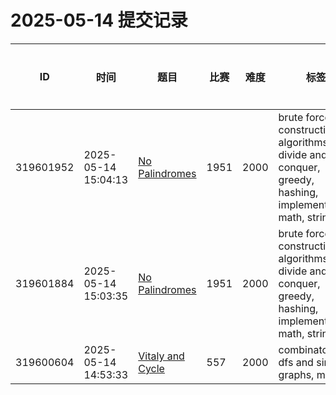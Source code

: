 # 2025-05-14 提交记录

 | ID | 时间 | 题目 | 比赛 | 难度 | 标签 | 结果 | 测试用例 | 运行时间 | 内存消耗 |
 |----|------|-----|-----|------|-----|------|---------|--------|----------|
 | 319601952 | 2025-05-14  15:04:13 | [No Palindromes](https://codeforces.com/problemset/problem/1951/E) | 1951 | 2000 | brute force, constructive algorithms, divide and conquer, greedy, hashing, implementation, math, strings | OK | 56 | 77ms | 100KB |
 | 319601884 | 2025-05-14  15:03:35 | [No Palindromes](https://codeforces.com/problemset/problem/1951/E) | 1951 | 2000 | brute force, constructive algorithms, divide and conquer, greedy, hashing, implementation, math, strings | COMPILATION_ERROR | 0 | 0ms | 0KB |
 | 319600604 | 2025-05-14  14:53:33 | [Vitaly and Cycle](https://codeforces.com/problemset/problem/557/D) | 557 | 2000 | combinatorics, dfs and similar, graphs, math | OK | 50 | 108ms | 1500KB |